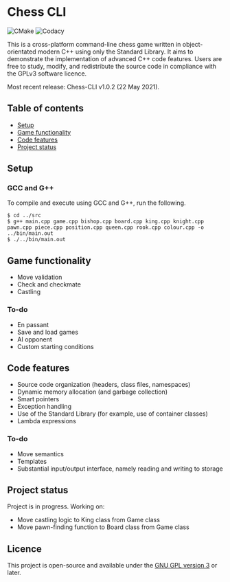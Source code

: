 # Chess CLI

![CMake](https://github.com/tjkuson/chess-cpp/workflows/CMake/badge.svg)
![Codacy](https://img.shields.io/codacy/grade/393c681a2ce34fc78d64acf745398cee)

This is a cross-platform command-line chess game written in object-orientated modern C++ using only the Standard Library. It aims to demonstrate the implementation of advanced C++ code features. Users are free to study, modify, and redistribute the source code in compliance with the GPLv3 software licence.

Most recent release: Chess-CLI v1.0.2 (22 May 2021).

## Table of contents

-   [Setup](#setup)
-   [Game functionality](#game-functionality)
-   [Code features](#code-features)
-   [Project status](#project-status)

## Setup

### GCC and G++

To compile and execute using GCC and G++, run the following.

    $ cd ../src
    $ g++ main.cpp game.cpp bishop.cpp board.cpp king.cpp knight.cpp pawn.cpp piece.cpp position.cpp queen.cpp rook.cpp colour.cpp -o ../bin/main.out
    $ ./../bin/main.out

## Game functionality

-   Move validation
-   Check and checkmate
-   Castling

### To-do

-   En passant
-   Save and load games
-   AI opponent
-   Custom starting conditions

## Code features

-   Source code organization (headers, class files, namespaces)
-   Dynamic memory allocation (and garbage collection)
-   Smart pointers
-   Exception handling
-   Use of the Standard Library (for example, use of container classes)
-   Lambda expressions

### To-do

-   Move semantics
-   Templates
-   Substantial input/output interface, namely reading and writing to storage

## Project status

Project is in progress. Working on:

-   Move castling logic to King class from Game class
-   Move pawn-finding function to Board class from Game class

## Licence

This project is open-source and available under the [GNU GPL version 3](LICENSE) or later.
